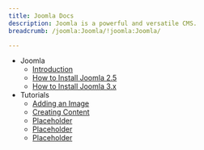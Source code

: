 ```yaml
---
title: Joomla Docs
description: Joomla is a powerful and versatile CMS.
breadcrumb: /joomla:Joomla/!joomla:Joomla/

---
```


* Joomla
    * [Introduction](INDEX.md)
    * [How to Install Joomla 2.5](install_joomla_2-5.md)
    * [How to Install Joomla 3.x](install_joomla_3-x.md)
* Tutorials
    * [Adding an Image](#)
    * [Creating Content](#)
    * [Placeholder](#)
    * [Placeholder](#)
    * [Placeholder](#)
